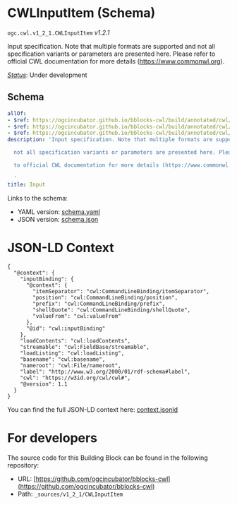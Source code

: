 
# CWLInputItem (Schema)

`ogc.cwl.v1_2_1.CWLInputItem` *v1.2.1*

Input specification. Note that multiple formats are supported and
not all specification variants or parameters are presented here. Please refer
to official CWL documentation for more details (https://www.commonwl.org).


[*Status*](http://www.opengis.net/def/status): Under development

## Schema

```yaml
allOf:
- $ref: https://ogcincubator.github.io/bblocks-cwl/build/annotated/cwl/v1_2_1/CWLInputItemBase/schema.yaml
- $ref: https://ogcincubator.github.io/bblocks-cwl/build/annotated/cwl/v1_2_1/CWLDefaultTypedConditional/schema.yaml
- $ref: https://ogcincubator.github.io/bblocks-cwl/build/annotated/cwl/v1_2_1/CWLDocumentation/schema.yaml
description: 'Input specification. Note that multiple formats are supported and

  not all specification variants or parameters are presented here. Please refer

  to official CWL documentation for more details (https://www.commonwl.org).

  '
title: Input

```

Links to the schema:

* YAML version: [schema.yaml](https://ogcincubator.github.io/bblocks-cwl/build/annotated/cwl/v1_2_1/CWLInputItem/schema.json)
* JSON version: [schema.json](https://ogcincubator.github.io/bblocks-cwl/build/annotated/cwl/v1_2_1/CWLInputItem/schema.yaml)


# JSON-LD Context

```jsonld
{
  "@context": {
    "inputBinding": {
      "@context": {
        "itemSeparator": "cwl:CommandLineBinding/itemSeparator",
        "position": "cwl:CommandLineBinding/position",
        "prefix": "cwl:CommandLineBinding/prefix",
        "shellQuote": "cwl:CommandLineBinding/shellQuote",
        "valueFrom": "cwl:valueFrom"
      },
      "@id": "cwl:inputBinding"
    },
    "loadContents": "cwl:loadContents",
    "streamable": "cwl:FieldBase/streamable",
    "loadListing": "cwl:loadListing",
    "basename": "cwl:basename",
    "nameroot": "cwl:File/nameroot",
    "label": "http://www.w3.org/2000/01/rdf-schema#label",
    "cwl": "https://w3id.org/cwl/cwl#",
    "@version": 1.1
  }
}
```

You can find the full JSON-LD context here:
[context.jsonld](https://ogcincubator.github.io/bblocks-cwl/build/annotated/cwl/v1_2_1/CWLInputItem/context.jsonld)


# For developers

The source code for this Building Block can be found in the following repository:

* URL: [https://github.com/ogcincubator/bblocks-cwl](https://github.com/ogcincubator/bblocks-cwl)
* Path: `_sources/v1_2_1/CWLInputItem`

